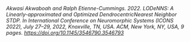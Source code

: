 <em>Akwasi Akwaboah and Ralph Etienne-Cummings. 2022. LODeNNS: A Linearly-approximated and Optimized DendrocentricNearest Neighbor STDP. In International Conference on Neuromorphic Systems (ICONS 2022), July 27–29, 2022, Knoxville, TN, USA. ACM, New York, NY, USA, 9 pages. https://doi.org/10.1145/3546790.3546793
